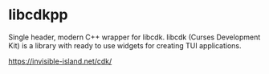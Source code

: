 # libcdkpp
Single header, modern C++ wrapper for libcdk.
libcdk (Curses Development Kit) is a library 
with ready to use widgets for creating TUI 
applications.

https://invisible-island.net/cdk/
